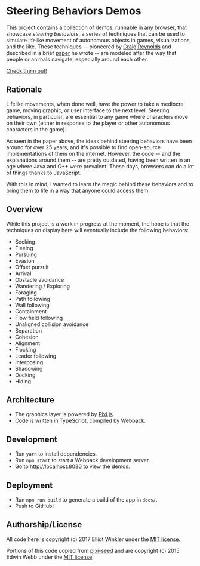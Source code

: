 # Steering Behaviors Demos

This project contains a collection of demos, runnable in any browser, that
showcase *steering behaviors*, a series of techniques that can be used to
simulate lifelike movement of autonomous objects in games, visualizations, and
the like. These techniques -- pioneered by [Craig Reynolds][craig-reynolds] and
described in a brief [paper][reynolds-99] he wrote -- are modeled after the way
that people or animals navigate, especially around each other.

[Check them out!][demos]

[reynolds-99]: http://www.red3d.com/cwr/papers/1999/gdc99steer.pdf
[craig-reynolds]: http://www.red3d.com/cwr/
[demos]: https://mcmire.github.io/steering-behaviors-demos/

## Rationale

Lifelike movements, when done well, have the power to take a mediocre game,
moving graphic, or user interface to the next level. Steering behaviors, in
particular, are essential to any game where characters move on their own (either
in response to the player or other autonomous characters in the game).

As seen in the paper above, the ideas behind steering behaviors have been around
for over 25 years, and it's possible to find open-source implementations of them
on the internet. However, the code -- and the explanations around them -- are
pretty outdated, having been written in an age where Java and C++ were
prevalent. These days, browsers can do a lot of things thanks to JavaScript.

With this in mind, I wanted to learn the magic behind these behaviors and to
bring them to life in a way that anyone could access them.

## Overview

While this project is a work in progress at the moment, the hope is that the
techniques on display here will eventually include the following behaviors:

* Seeking
* Fleeing
* Pursuing
* Evasion
* Offset pursuit
* Arrival
* Obstacle avoidance
* Wandering / Exploring
* Foraging
* Path following
* Wall following
* Containment
* Flow field following
* Unaligned collision avoidance
* Separation
* Cohesion
* Alignment
* Flocking
* Leader following
* Interposing
* Shadowing
* Docking
* Hiding

## Architecture

* The graphics layer is powered by [Pixi.js][pixi].
* Code is written in TypeScript, compiled by Webpack.

[pixi]: http://www.pixijs.com/

## Development

* Run `yarn` to install dependencies.
* Run `npm start` to start a Webpack development server.
* Go to <http://localhost:8080> to view the demos.

## Deployment

* Run `npm run build` to generate a build of the app in `docs/`.
* Push to GitHub!

## Authorship/License

All code here is copyright (c) 2017 Elliot Winkler under the
[MIT license](LICENSE).

Portions of this code copied from [pixi-seed] and are copyright (c) 2015 Edwin
Webb under the [MIT license](LICENSE).

[pixi-seed]: https://github.com/edwinwebb/pixi-seed
